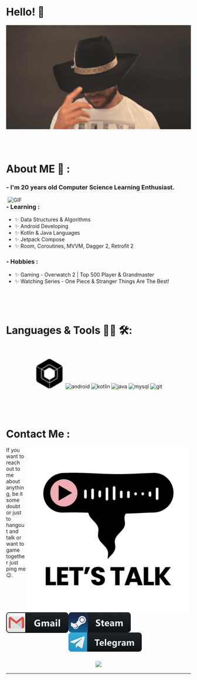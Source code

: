 # Hello! 👋

<div align="center">
<img hight="300" width="700" alt="GIF" align="center" src="https://github.com/DivisionCom/DivisionCom/blob/main/assets/howdy.gif">
</div>

</br>
</br>
</br>

# About ME 💬 :

### - I'm 20 years  old Computer Science Learning Enthusiast.

<img hight="400" width="500" alt="GIF" align="right" src="https://github.com/DivisionCom/DivisionCom/blob/main/assets/hiThere.gif">

### - Learning :
- ✨ Data Structures & Algorithms
- ✨ Android Developing
- ✨ Kotlin & Java Languages
- ✨ Jetpack Compose
- ✨ Room, Coroutines, MVVM, Dagger 2, Retrofit 2

### - Hobbies : 
- ✨ Gaming - Overwatch 2 | Top 500 Player & Grandmaster
- ✨ Watching Series - One Piece & Stranger Things Are The Best!

</br>
</br>
</br>



# Languages & Tools 👨‍💻 🛠:
</br>

<p align="center">

<!-- For more icons please follow  https://github.com/MikeCodesDotNET/ColoredBadges -->
<img src="https://github.com/DivisionCom/DivisionCom/blob/main/assets/jetpack-compose.svg" alt="jetpack-compose"  width="80" height="80">
<img src="https://github.com/DivisionCom/skill-icons/blob/main/icons/AndroidStudio-Dark.svg" alt="android"  width="80" height="80">
<img src="https://github.com/DivisionCom/skill-icons/blob/main/icons/Kotlin-Dark.svg" alt="kotlin" width="80" height="80">
<img src="https://github.com/DivisionCom/skill-icons/blob/main/icons/Java-Dark.svg" alt="java" width="80" height="80">
<img src="https://github.com/DivisionCom/skill-icons/blob/main/icons/MySQL-Dark.svg" alt="mysql" width="80" height="80">
<img src="https://github.com/DivisionCom/skill-icons/blob/main/icons/Git.svg" alt="git" width="80" height="80">
</p>
</br>
</br>
</br>



# Contact Me :

<p>


<img hight="320" width="450" align="right" alt="GIF" src="https://github.com/DivisionCom/DivisionCom/blob/main/assets/letstalk.gif">


If you want to reach out to me about anything, be it some doubt or just to hangout and talk or want to game together just ping me 😉.

<a href="mailto:xd6511@gmail.com">
 <img align="left" alt="Gmail" width="170" hight="140" src="https://github.com/DivisionCom/DivisionCom/blob/main/assets/gmail.png" />
</a>
<a href="https://steamcommunity.com/id/DivisionCommander/">
  <img align="left" alt="Steam" width="170" hight="140" src="https://github.com/DivisionCom/DivisionCom/blob/main/assets/steam.png" />
</a>
</br>
</br>
</br>
</a>
<a href="https://t.me/DivisionCommander">
  <img align="left" alt=" Reddit" width="200" hight="170" src="https://github.com/DivisionCom/DivisionCom/blob/main/assets/telegram.png" />
</a>
</p>
 

</br>
</br>
</br>
</br>
</br>
</br>
</br>


<p align="center" >  
  <a href="https://github.com/anuraghazra/github-readme-stats"> 
<img  src="https://github-readme-stats-sigma-five.vercel.app/api?username=DivisionCom&show_icons=true&theme=radical"/>
  </a>
  </p>

*************
